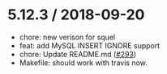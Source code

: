 
5.12.3 / 2018-09-20
==================

  * chore: new verison for squel
  * feat: add MySQL INSERT IGNORE support
  * chore: Update README.md ([#293](http://github.com/yibn2008/safe-squel/issues/293))
  * Makefile: should work with travis now.
